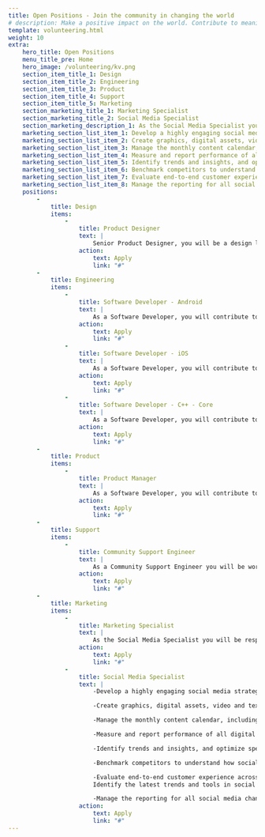 ```yaml
---
title: Open Positions - Join the community in changing the world
# description: Make a positive impact on the world. Contribute to meaningful global change. Together, we can create a better world through community-driven efforts.
template: volunteering.html
weight: 10
extra:
    hero_title: Open Positions
    menu_title_pre: Home
    hero_image: /volunteering/kv.png
    section_item_title_1: Design
    section_item_title_2: Engineering
    section_item_title_3: Product
    section_item_title_4: Support
    section_item_title_5: Marketing 
    section_marketing_title_1: Marketing Specialist
    section_marketing_title_2: Social Media Specialist
    section_marketing_description_1: As the Social Media Specialist you will be responsible for developing and implementing strategies on various social media platforms. The primary goals of this role are to drive brand awareness, engagement, and conversions through social media posting. This role involves managing special media campaigns, analyzing performance data, and making data-driven recommendations to achieve marketing objectives.  You’ll help shape our social channels and bring the brand to life online in a fun, creative and educational way.
    marketing_section_list_item_1: Develop a highly engaging social media strategy including designing, building, and maintaining social media presence on Instagram, Facebook, X (Twitter), TikTok, LinkedIn, Reddit, Telegram. Manage internet presence including the CoMaps website and app stores (Google Play, Apple App Store, F-Droid, and Huawei AppGallery).
    marketing_section_list_item_2: Create graphics, digital assets, video and text content, including managing user generated content to share on social media.
    marketing_section_list_item_3: Manage the monthly content calendar, including managing all content scheduling and publishing across all social media channels.
    marketing_section_list_item_4: Measure and report performance of all digital marketing campaigns and assess against goals (ROI and KPIs), and continually refine and improve content based on feedback and analytics.
    marketing_section_list_item_5: Identify trends and insights, and optimize spend and performance based on these insights.
    marketing_section_list_item_6: Benchmark competitors to understand how social marketing is evolving and provide actionable insights and recommendations.
    marketing_section_list_item_7: Evaluate end-to-end customer experience across multiple channels and customer touch points. Identify the latest trends and tools in social marketing to increase brand visibility"." Create timely, and relevant content topics based on keyword research.
    marketing_section_list_item_8: Manage the reporting for all social media channels
    positions:
        -
            title: Design
            items:
                -
                    title: Product Designer
                    text: |
                        Senior Product Designer, you will be a design lead responsible for not only supporting ongoing enhancement of existing experiences, but also for pursuing big bets and setting the path forward for the team and community. You will partner with product and engineering leads to shape team priorities, deliver high-quality execution, and up-level team process and culture.
                    action:
                        text: Apply
                        link: "#"
        -
            title: Engineering
            items:
                -
                    title: Software Developer - Android
                    text: |
                        As a Software Developer, you will contribute to building a world-class navigation app, while leading in privacy and offline navigation. Build innovative experiences on Android. Own the features from inception throughout the lifecycle including technical debt and testing. Set high standards for quality and maintainability and mentor others to do the same. Handle complex features that will cross system boundaries on the Mobile applications. Communicate and collaborate with other engineers, product managers and designers to deliver incremental wins.
                    action:
                        text: Apply
                        link: "#"
                -
                    title: Software Developer - iOS
                    text: |
                        As a Software Developer, you will contribute to building a world-class navigation app, while leading in privacy and offline navigation. Build innovative experiences on Android. Own the features from inception throughout the lifecycle including technical debt and testing. Set high standards for quality and maintainability and mentor others to do the same. Handle complex features that will cross system boundaries on the Mobile applications. Communicate and collaborate with other engineers, product managers and designers to deliver incremental wins.
                    action:
                        text: Apply
                        link: "#"
                -
                    title: Software Developer - C++ - Core
                    text: |
                        As a Software Developer, you will contribute to building a world-class navigation app, while leading in privacy and offline navigation. Build innovative functionality on the Core of the application. Own the features from inception throughout the lifecycle including technical debt and testing. Set high standards for quality and maintainability and mentor others to do the same. Handle complex features that will cross system boundaries on the Mobile applications. Communicate and collaborate with other engineers, product managers and designers to deliver incremental wins.
                    action:
                        text: Apply
                        link: "#"
        -
            title: Product
            items:
                -
                    title: Product Manager
                    text: |
                        As a Software Developer, you will contribute to building a world-class navigation app, while leading in privacy and offline navigation.  Build innovative experiences on Android. Own the features from inception throughout the lifecycle including technical debt and testing. Set high standards for quality and maintainability and mentor others to do the same. Handle complex features that will cross system boundaries on the Mobile applications. Communicate and collaborate with other engineers, product managers and designers to deliver incremental wins.
                    action:
                        text: Apply
                        link: "#"
        -
            title: Support
            items:
                -
                    title: Community Support Engineer
                    text: |
                        As a Community Support Engineer you will be working directly with people in the community who use CoMaps, to provide technical support and assistance with the application and website.  The community ranges from tech savvy engineers, to novice technology users. Support involves maintaining high satisfaction, resolving technical challenges, and enhancing the support experience, to ensure people have a better overall navigation experience.
                    action:
                        text: Apply
                        link: "#"
        -
            title: Marketing
            items:
                -
                    title: Marketing Specialist
                    text: |
                        As the Social Media Specialist you will be responsible for developing and implementing strategies on various social media platforms. The primary goals of this role are to drive brand awareness, engagement, and conversions through social media posting. This role involves managing special media campaigns, analyzing performance data, and making data-driven recommendations to achieve marketing objectives.  You’ll help shape our social channels and bring the brand to life online in a fun, creative and educational way.
                    action:
                        text: Apply
                        link: "#"
                -
                    title: Social Media Specialist
                    text: |
                        -Develop a highly engaging social media strategy including designing, building, and maintaining social media presence on Instagram, Facebook, X (Twitter), TikTok, LinkedIn, Reddit, Telegram. Manage internet presence including the CoMaps website and app stores (Google Play, Apple App Store, F-Droid, and Huawei AppGallery).

                        -Create graphics, digital assets, video and text content, including managing user generated content to share on social media.

                        -Manage the monthly content calendar, including managing all content scheduling and publishing across all social media channels.

                        -Measure and report performance of all digital marketing campaigns and assess against goals (ROI and KPIs), and continually refine and improve content based on feedback and analytics.

                        -Identify trends and insights, and optimize spend and performance based on these insights.

                        -Benchmark competitors to understand how social marketing is evolving and provide actionable insights and recommendations.

                        -Evaluate end-to-end customer experience across multiple channels and customer touch points.
                        Identify the latest trends and tools in social marketing to increase brand visibility. Create timely, and relevant content topics based on keyword research.

                        -Manage the reporting for all social media channels
                    action:
                        text: Apply
                        link: "#"
---
```

